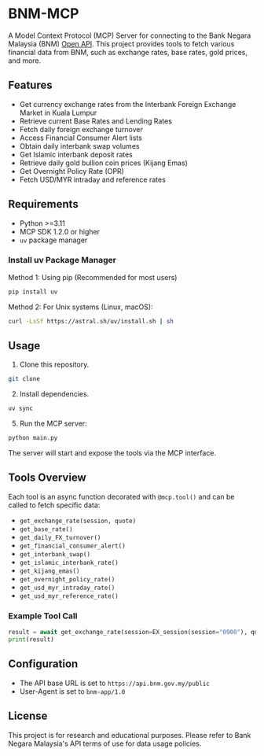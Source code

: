 # BNM-MCP

A Model Context Protocol (MCP) Server for connecting to the Bank Negara Malaysia (BNM) [Open API](https://apikijangportal.bnm.gov.my/openapi).
This project provides tools to fetch various financial data from BNM, such as exchange rates, base rates, gold prices, and more.

## Features

- Get currency exchange rates from the Interbank Foreign Exchange Market in Kuala Lumpur
- Retrieve current Base Rates and Lending Rates
- Fetch daily foreign exchange turnover
- Access Financial Consumer Alert lists
- Obtain daily interbank swap volumes
- Get Islamic interbank deposit rates
- Retrieve daily gold bullion coin prices (Kijang Emas)
- Get Overnight Policy Rate (OPR)
- Fetch USD/MYR intraday and reference rates

## Requirements

- Python >=3.11
- MCP SDK 1.2.0 or higher
- `uv` package manager

### Install uv Package Manager
Method 1: Using pip (Recommended for most users)
```sh
pip install uv
```
Method 2: For Unix systems (Linux, macOS):
```sh
curl -LsSf https://astral.sh/uv/install.sh | sh
```

## Usage

1. Clone this repository.
```sh
git clone 
```

2. Install dependencies.
```sh
uv sync
```

5. Run the MCP server:

```sh
python main.py
```

The server will start and expose the tools via the MCP interface.

## Tools Overview

Each tool is an async function decorated with `@mcp.tool()` and can be called to fetch specific data:

- `get_exchange_rate(session, quote)`
- `get_base_rate()`
- `get_daily_FX_turnover()`
- `get_financial_consumer_alert()`
- `get_interbank_swap()`
- `get_islamic_interbank_rate()`
- `get_kijang_emas()`
- `get_overnight_policy_rate()`
- `get_usd_myr_intraday_rate()`
- `get_usd_myr_reference_rate()`

### Example Tool Call

```python
result = await get_exchange_rate(session=EX_session(session="0900"), quote=Base_currency(quote="fx"))
print(result)
```

## Configuration

- The API base URL is set to `https://api.bnm.gov.my/public`
- User-Agent is set to `bnm-app/1.0`

## License

This project is for research and educational purposes. Please refer to Bank Negara Malaysia's API terms of use for data usage policies.
